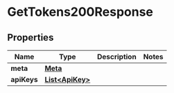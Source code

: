 

# GetTokens200Response


## Properties

| Name | Type | Description | Notes |
|------------ | ------------- | ------------- | -------------|
|**meta** | [**Meta**](Meta.md) |  |  |
|**apiKeys** | [**List&lt;ApiKey&gt;**](ApiKey.md) |  |  |



